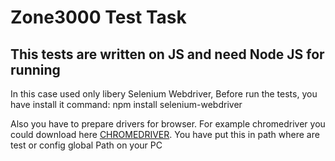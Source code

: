 # Zone3000 Test Task

## This tests are written on JS and need Node JS for running

In this case used only libery Selenium Webdriver, Before run the tests, you have install it command: npm install selenium-webdriver

Also you have to prepare drivers for browser. For example chromedriver you could download here [CHROMEDRIVER](https://chromedriver.chromium.org/downloads, "CHROMEDRIVER"). You have put this in path where are test or config global Path on your PC
